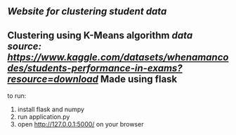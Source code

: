 *Website for clustering student data*
---
**Clustering using K-Means algorithm**
***data source: https://www.kaggle.com/datasets/whenamancodes/students-performance-in-exams?resource=download***
****Made using flask****
---
to run:
1. install flask and numpy
2. run application.py
3. open http://127.0.0.1:5000/ on your browser
